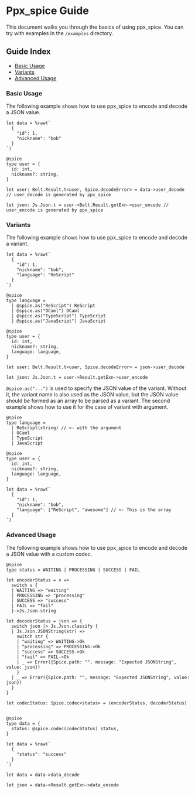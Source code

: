 # Ppx_spice Guide

This document walks you through the basics of using ppx_spice. You can try with examples in the `/examples` directory.

## Guide Index

- [Basic Usage](#basic-usage)
- [Variants](#variants)
- [Advanced Usage](#advanced-usage)

### Basic Usage

The following example shows how to use ppx_spice to encode and decode a JSON value.

```rescript
let data = %raw(`
  {
    "id": 1,
    "nickname": "bob"
  }
`)

@spice
type user = {
  id: int,
  nickname?: string,
}

let user: Belt.Result.t<user, Spice.decodeError> = data->user_decode // user_decode is generated by ppx_spice

let json: Js.Json.t = user->Belt.Result.getExn->user_encode // user_encode is generated by ppx_spice
```

### Variants

The following example shows how to use ppx_spice to encode and decode a variant.

```rescript
let data = %raw(`
  {
    "id": 1,
    "nickname": "bob",
    "language": "ReScript"
  }
`)

@spice
type language =
  | @spice.as("ReScript") ReScript
  | @spice.as("OCaml") OCaml
  | @spice.as("TypeScript") TypeScript
  | @spice.as("JavaScript") JavaScript

@spice
type user = {
  id: int,
  nickname?: string,
  language: language,
}

let user: Belt.Result.t<user, Spice.decodeError> = json->user_decode

let json: Js.Json.t = user->Result.getExn->user_encode
```

`@spice.as("...")` is used to specify the JSON value of the variant. Without it, the variant name is also used as the JSON value, but the JSON value should be formed as an array to be parsed as a variant. The second example shows how to use it for the case of variant with argument.

```rescript
@spice
type language =
  | ReScript(string) // <- with the argument
  | OCaml
  | TypeScript
  | JavaScript

@spice
type user = {
  id: int,
  nickname?: string,
  language: language,
}

let data = %raw(`
  {
    "id": 1,
    "nickname": "bob",
    "language": ["ReScript", "awesome"] // <- This is the array
  }
`)
```

### Advanced Usage

The following example shows how to use ppx_spice to encode and decode a JSON value with a custom codec.

```rescript
@spice
type status = WAITING | PROCESSING | SUCCESS | FAIL

let encoderStatus = v =>
  switch v {
  | WAITING => "waiting"
  | PROCESSING => "processing"
  | SUCCESS => "success"
  | FAIL => "fail"
  }->Js.Json.string

let decoderStatus = json => {
  switch json |> Js.Json.classify {
  | Js.Json.JSONString(str) =>
    switch str {
    | "waiting" => WAITING->Ok
    | "processing" => PROCESSING->Ok
    | "success" => SUCCESS->Ok
    | "fail" => FAIL->Ok
    | _ => Error({Spice.path: "", message: "Expected JSONString", value: json})
    }
  | _ => Error({Spice.path: "", message: "Expected JSONString", value: json})
  }
}

let codecStatus: Spice.codec<status> = (encoderStatus, decoderStatus)


@spice
type data = {
  status: @spice.codec(codecStatus) status,
}

let data = %raw(`
  {
    "status": "success"
  }
`)

let data = data->data_decode

let json = data->Result.getExn->data_encode
```
